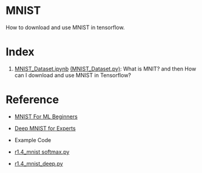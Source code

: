 # MNIST

  How to download and use MNIST in tensorflow.
  
# Index

  01. [MNIST_Dataset.ipynb](https://nbviewer.jupyter.org/github/hyunyoung2/Hyunyoung2_Machine_Learning/blob/master/Tutorial/Tensorflow/01.DataSetting/MNIST/MNIST_Dataset.ipynb) [(MNIST_Dataset.py)](https://github.com/hyunyoung2/Hyunyoung2_Machine_Learning/blob/master/Tutorial/Tensorflow/01.DataSetting/MNIST/MNIST_Dataset.py): What is MNIT? and then How can I download and use MNIST in Tensorflow?
  
# Reference

 - [MNIST For ML Beginners](https://www.tensorflow.org/get_started/mnist/beginners)
 
 - [Deep MNIST for Experts](https://www.tensorflow.org/get_started/mnist/pros)
 
 - Example Code
 
  - [r1.4_mnist softmax.py](https://github.com/tensorflow/tensorflow/blob/r1.4/tensorflow/examples/tutorials/mnist/mnist_softmax.py)
  
  - [r1.4_mnist_deep.py](https://github.com/tensorflow/tensorflow/blob/r1.4/tensorflow/examples/tutorials/mnist/mnist_deep.py)
 

